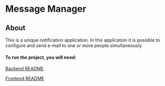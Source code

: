 # Message Manager

## About

This is a unique notification application. In this application it is possible to configure and send e-mail to one or
more people simultaneously.


#### To run the project, you will need:

<p>
    <a href="https://github.com/jugiorgi/Message-Manager/blob/main/message-manager-backend/README.md">Backend README</a>
</p>
<p>
    <a href="https://github.com/jugiorgi/Message-Manager/blob/main/message-manager-frontend/README.md">Frontend README</a>
</p>

